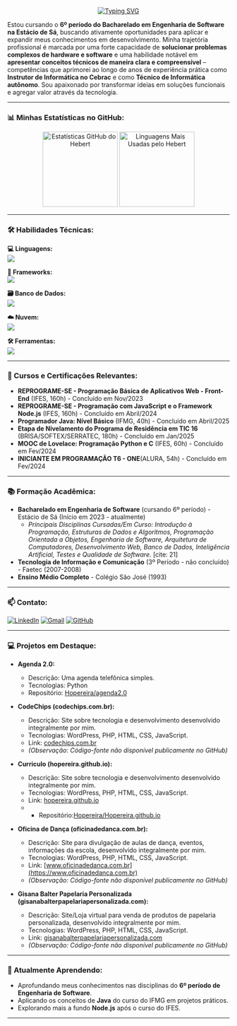 <p align="center">
  <a href="https://git.io/typing-svg"><img src="https://readme-typing-svg.demolab.com?font=Fira+Code&weight=600&size=24&pause=1000&color=00C8F6&center=true&vCenter=true&width=650&lines=Ol%C3%A1%2C+eu+sou+o+Hebert+de+Oliveira+Pereira+%F0%9F%91%8B;Um+Desenvolvedor+Full-Stack+do+Brasil;Focado+em+Python%2C+PHP%2C+JavaScript%2C+Node.js...;Cursando+o+6%C2%BA+per%C3%ADodo+de+Eng.+de+Software!" alt="Typing SVG" /></a>
</p>

Estou cursando o **6º período do Bacharelado em Engenharia de Software na Estácio de Sá**, buscando ativamente oportunidades para aplicar e expandir meus conhecimentos em desenvolvimento. Minha trajetória profissional é marcada por uma forte capacidade de **solucionar problemas complexos de hardware e software** e uma habilidade notável em **apresentar conceitos técnicos de maneira clara e compreensível** – competências que aprimorei ao longo de anos de experiência prática como **Instrutor de Informática no Cebrac** e como **Técnico de Informática autônomo**. Sou apaixonado por transformar ideias em soluções funcionais e agregar valor através da tecnologia.

---

### 📊 Minhas Estatísticas no GitHub:
<p align="center">
  <img height="170em" src="https://github-readme-stats.vercel.app/api?username=Hopereira&show_icons=true&theme=radical&include_all_commits=true&count_private=true&hide_border=true&rank_icon=github" alt="Estatísticas GitHub do Hebert"/>
  <img height="170em" src="https://github-readme-stats.vercel.app/api/top-langs/?username=Hopereira&layout=compact&langs_count=8&theme=radical&hide_border=true" alt="Linguagens Mais Usadas pelo Hebert"/>
</p>

---

### 🛠️ Habilidades Técnicas:
<p align="left">
  <strong>💻 Linguagens:</strong><br/>
  <a href="https://skillicons.dev">
    <img src="https://skillicons.dev/icons?i=python,php,js,nodejs,html,css,java,cpp,c,ts&theme=dark" />
  </a>
</p>
<p align="left">
  <strong>🧩 Frameworks:</strong><br/>
  <a href="https://skillicons.dev">
    <img src="https://skillicons.dev/icons?i=react,wordpress&theme=dark" /> 
    </a>
</p>
<p align="left">
  <strong>🗃️ Banco de Dados:</strong><br/>
  <a href="https://skillicons.dev">
    <img src="https://skillicons.dev/icons?i=postgresql,mysql&theme=dark" />
  </a>
</p>
<p align="left">
  <strong>☁️ Nuvem:</strong> <br/>
  <a href="https://skillicons.dev">
    <img src="https://skillicons.dev/icons?i=linux,docker&theme=dark" /> </a>
</p>
<p align="left">
  <strong>🛠️ Ferramentas:</strong><br/>
  <a href="https://skillicons.dev">
    <img src="https://skillicons.dev/icons?i=git,github,vscode,idea,eclipse,ps&theme=dark" />
  </a>
</p>

---

### 📜 Cursos e Certificações Relevantes:

* **REPROGRAME-SE - Programação Básica de Aplicativos Web - Front-End** (IFES, 160h) - Concluído em Nov/2023
* **REPROGRAME-SE - Programação com JavaScript e o Framework Node.js** (IFES, 160h) - Concluído em Abril/2024 
* **Programador Java: Nível Básico** (IFMG, 40h) - Concluído em Abril/2025
* **Etapa de Nivelamento do Programa de Residência em TIC 16** (BRISA/SOFTEX/SERRATEC, 180h) - Concluído em Jan/2025
* **MOOC de Lovelace: Programação Python e C** (IFES, 60h) - Concluído em Fev/2024
* **INICIANTE EM PROGRAMAÇÃO T6 - ONE**(ALURA, 54h) - Concluído em  Fev/2024


---

### 📚 Formação Acadêmica:

* **Bacharelado em Engenharia de Software** (cursando 6º período) - Estácio de Sá (Início em 2023 - atualmente) 
    * *Principais Disciplinas Cursadas/Em Curso: Introdução à Programação, Estruturas de Dados e Algoritmos, Programação Orientada a Objetos, Engenharia de Software, Arquitetura de Computadores, Desenvolvimento Web, Banco de Dados, Inteligência Artificial, Testes e Qualidade de Software.* [cite: 21]
* **Tecnologia de Informação e Comunicação** (3º Período - não concluído) - Faetec (2007-2008)
* **Ensino Médio Completo** - Colégio São José (1993) 

---

### 📫 Contato:
<p align="left">
  <a href="https://www.linkedin.com/in/pereira-hebert/" target="_blank"><img src="https://img.shields.io/badge/LinkedIn-0077B5?style=for-the-badge&logo=linkedin&logoColor=white" alt="LinkedIn"/></a>
  <a href="mailto:pereira_hebert@msn.com"><img src="https://img.shields.io/badge/Gmail-D14836?style=for-the-badge&logo=gmail&logoColor=white" alt="Gmail"/></a>
  <a href="https://github.com/Hopereira" target="_blank"><img src="https://img.shields.io/badge/GitHub-100000?style=for-the-badge&logo=github&logoColor=white" alt="GitHub"/></a>
</p>

---

### 💻 Projetos em Destaque:

* **Agenda 2.0:**
    * Descrição: Uma agenda telefônica simples.
    * Tecnologias: Python
    * Repositório: [Hopereira/agenda2.0](https://github.com/Hopereira/agenda2.0)

* **CodeChips (codechips.com.br):**
    * Descrição: Site sobre tecnologia e desenvolvimento desenvolvido integralmente por mim.
    * Tecnologias: WordPress, PHP, HTML, CSS, JavaScript.
    * Link: [codechips.com.br](https://codechips.com.br)
    * *(Observação: Código-fonte não disponível publicamente no GitHub)*
* **Curriculo (hopereira.github.io):**
    * Descrição: Site sobre tecnologia e desenvolvimento desenvolvido integralmente por mim.
    * Tecnologias: WordPress, PHP, HTML, CSS, JavaScript.
    * Link: [hopereira.github.io](https://hopereira.github.io/)
    * * Repositório:[Hopereira/Hopereira.github.io](https://github.com/Hopereira/Hopereira.github.io)
      
* **Oficina de Dança (oficinadedanca.com.br):**
    * Descrição: Site para divulgação de aulas de dança, eventos, informações da escola, desenvolvido integralmente por mim.
    * Tecnologias: WordPress, PHP, HTML, CSS, JavaScript.
    * Link: [www.oficinadedanca.com.br](https://www.oficinadedanca.com.br)
    * *(Observação: Código-fonte não disponível publicamente no GitHub)*

* **Gisana Balter Papelaria Personalizada (gisanabalterpapelariapersonalizada.com):**
    * Descrição: Site/Loja virtual para venda de produtos de papelaria personalizada, desenvolvido integralmente por mim.
    * Tecnologias: WordPress, PHP, HTML, CSS, JavaScript.
    * Link: [gisanabalterpapelariapersonalizada.com](https://gisanabalterpapelariapersonalizada.com)
    * *(Observação: Código-fonte não disponível publicamente no GitHub)*

---

### 🌱 Atualmente Aprendendo:
* Aprofundando meus conhecimentos nas disciplinas do **6º período de Engenharia de Software**.
* Aplicando os conceitos de **Java** do curso do IFMG em projetos práticos. 
* Explorando mais a fundo **Node.js** após o curso do IFES. 

---

